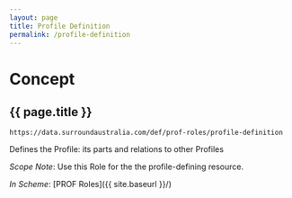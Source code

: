 ```yaml
---
layout: page
title: Profile Definition
permalink: /profile-definition
---
```

# Concept

## {{ page.title }}

`https://data.surroundaustralia.com/def/prof-roles/profile-definition`

Defines the Profile: its parts and relations to other Profiles

_Scope Note_: Use this Role for the the profile-defining resource.

_In Scheme_: [PROF Roles]({{ site.baseurl }}/)
